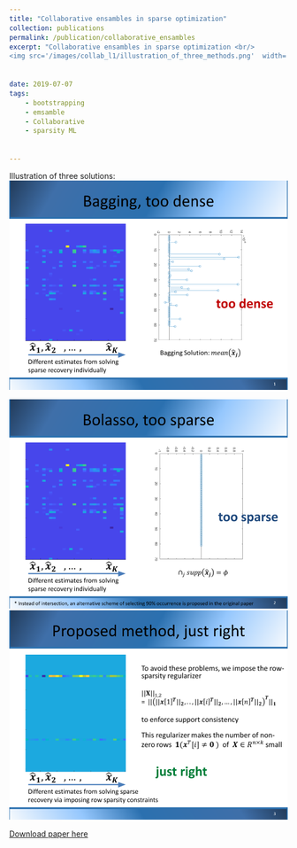 ```yaml
---
title: "Collaborative ensambles in sparse optimization"
collection: publications
permalink: /publication/collaborative_ensambles
excerpt: "Collaborative ensambles in sparse optimization <br/>
<img src='/images/collab_l1/illustration_of_three_methods.png'  width='400'>"


date: 2019-07-07
tags:
    - bootstrapping
    - emsamble
    - Collaborative 
    - sparsity ML
    

---
```



Illustration of three solutions:
<img src='/images/collab_l1/bagging.png' width='600'>

<img src='/images/collab_l1/bolasso.png' width='600'>

<img src='/images/collab_l1/ours.png' width='600'>


[Download paper here](https://arxiv.org/pdf/1812.08808.pdf)


